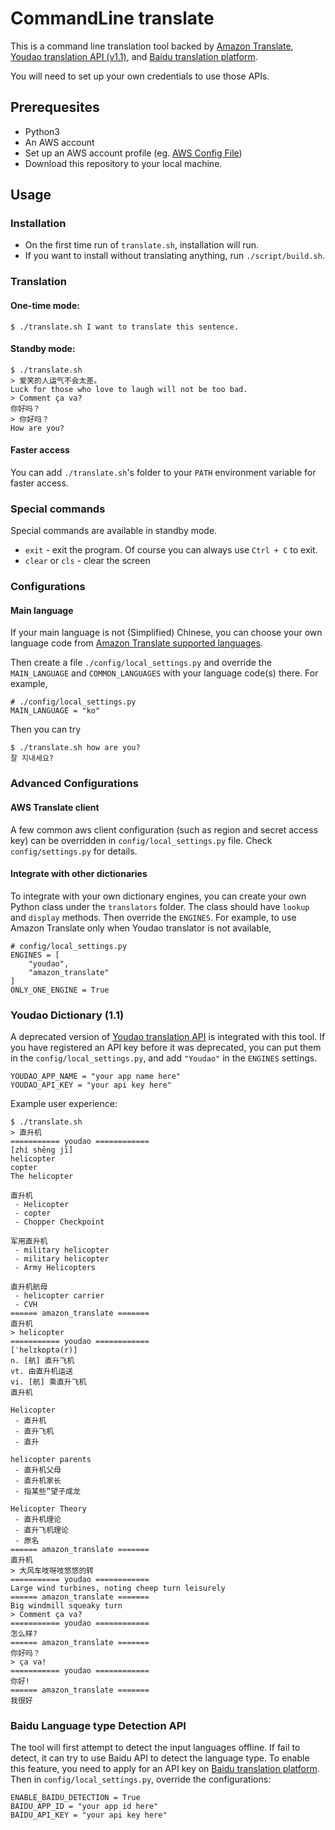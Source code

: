 # CommandLine translate

This is a command line translation tool backed by [Amazon Translate](https://aws.amazon.com/translate/), [Youdao translation API (v1.1)](http://fanyi.youdao.com/openapi), and [Baidu translation platform](https://api.fanyi.baidu.com/api/trans/product/index).

You will need to set up your own credentials to use those APIs.

## Prerequesites

* Python3
* An AWS account
* Set up an AWS account profile (eg. [AWS Config File](https://boto3.amazonaws.com/v1/documentation/api/latest/guide/configuration.html#aws-config-file))
* Download this repository to your local machine.

## Usage

### Installation
* On the first time run of `translate.sh`, installation will run.
* If you want to install without translating anything, run `./script/build.sh`.

### Translation
#### One-time mode:
```
$ ./translate.sh I want to translate this sentence.
```
#### Standby mode:
```
$ ./translate.sh
> 爱笑的人运气不会太差。
Luck for those who love to laugh will not be too bad.
> Comment ça va?
你好吗？
> 你好吗？
How are you?
```
#### Faster access
You can add `./translate.sh`'s folder to your `PATH` environment variable for faster access.

### Special commands
Special commands are available in standby mode.
* `exit` - exit the program. Of course you can always use `Ctrl + C` to exit.
* `clear` or `cls` - clear the screen

### Configurations

#### Main language
If your main language is not (Simplified) Chinese, you can choose your own language code from [Amazon Translate supported languages](https://docs.aws.amazon.com/translate/latest/dg/what-is.html#what-is-languages).

Then create a file `./config/local_settings.py` and override the `MAIN_LANGUAGE` and `COMMON_LANGUAGES` with your language code(s) there. For example,

```
# ./config/local_settings.py
MAIN_LANGUAGE = "ko"
```

Then you can try

```
$ ./translate.sh how are you?
잘 지내세요?
```

### Advanced Configurations

#### AWS Translate client
A few common aws client configuration (such as region and secret access key) can be overridden in `config/local_settings.py` file. Check `config/settings.py` for details.

#### Integrate with other dictionaries
To integrate with your own dictionary engines, you can create your own Python class under the `translators` folder. The class should have `lookup` and `display` methods. Then override the `ENGINES`. For example, to use Amazon Translate only when Youdao translator is not available,

```
# config/local_settings.py
ENGINES = [
    "youdao",
    "amazon_translate"
]
ONLY_ONE_ENGINE = True
```

### Youdao Dictionary (1.1)

A deprecated version of [Youdao translation API](http://fanyi.youdao.com/openapi?path=data-mode) is integrated with this tool. If you have registered an API key before it was deprecated, you can put them in the `config/local_settings.py`, and add `"Youdao"` in the `ENGINES` settings.

```
YOUDAO_APP_NAME = "your app name here"
YOUDAO_API_KEY = "your api key here"
```

Example user experience:

```
$ ./translate.sh
> 直升机
=========== youdao ============
[zhí shēng jī]
helicopter
copter
The helicopter

直升机
 - Helicopter
 - copter
 - Chopper Checkpoint

军用直升机
 - military helicopter
 - military helicopter
 - Army Helicopters

直升机航母
 - helicopter carrier
 - CVH
====== amazon_translate =======
直升机
> helicopter
=========== youdao ============
[ˈhelɪkɒptə(r)]
n. [航] 直升飞机
vt. 由直升机运送
vi. [航] 乘直升飞机
直升机

Helicopter
 - 直升机
 - 直升飞机
 - 直升

helicopter parents
 - 直升机父母
 - 直升机家长
 - 指某些“望子成龙

Helicopter Theory
 - 直升机理论
 - 直升飞机理论
 - 原名
====== amazon_translate =======
直升机
> 大风车吱呀吱悠悠的转
=========== youdao ============
Large wind turbines, noting cheep turn leisurely
====== amazon_translate =======
Big windmill squeaky turn
> Comment ça va?
=========== youdao ============
怎么样?
====== amazon_translate =======
你好吗？
> ça va!
=========== youdao ============
你好!
====== amazon_translate =======
我很好
```

### Baidu Language type Detection API

The tool will first attempt to detect the input languages offline. If fail to detect, it can try to use Baidu API to detect the language type. To enable this feature, you need to apply for an API key on [Baidu translation platform](https://api.fanyi.baidu.com/api/trans/product/index). Then in `config/local_settings.py`, override the configurations:

```
ENABLE_BAIDU_DETECTION = True
BAIDU_APP_ID = "your app id here"
BAIDU_API_KEY = "your api key here"
```